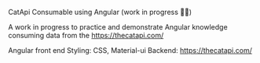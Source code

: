 CatApi Consumable using Angular (work in progress ✌🏼)

A work in progress to practice and demonstrate Angular knowledge consuming data from the https://thecatapi.com/

Angular front end
Styling: CSS, Material-ui
Backend: https://thecatapi.com/
